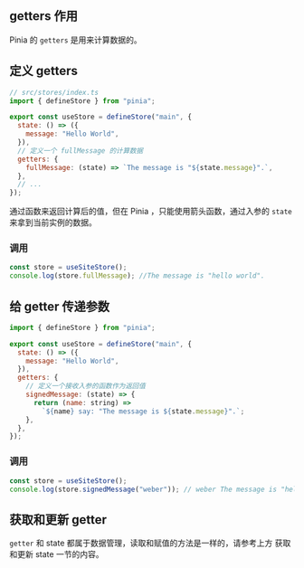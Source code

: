 ## getters 作用

Pinia 的 `getters` 是用来计算数据的。

## 定义 getters

```js
// src/stores/index.ts
import { defineStore } from "pinia";

export const useStore = defineStore("main", {
  state: () => ({
    message: "Hello World",
  }),
  // 定义一个 fullMessage 的计算数据
  getters: {
    fullMessage: (state) => `The message is "${state.message}".`,
  },
  // ...
});
```

通过函数来返回计算后的值，但在 Pinia ，只能使用箭头函数，通过入参的 `state` 来拿到当前实例的数据。

### 调用

```js
const store = useSiteStore();
console.log(store.fullMessage); //The message is "hello world".
```

## 给 getter 传递参数

```js
import { defineStore } from "pinia";

export const useStore = defineStore("main", {
  state: () => ({
    message: "Hello World",
  }),
  getters: {
    // 定义一个接收入参的函数作为返回值
    signedMessage: (state) => {
      return (name: string) =>
        `${name} say: "The message is ${state.message}".`;
    },
  },
});
```

### 调用

```js
const store = useSiteStore();
console.log(store.signedMessage("weber")); // weber The message is "hello world".
```

## 获取和更新 getter

`getter` 和 state 都属于数据管理，读取和赋值的方法是一样的，请参考上方 获取和更新 state 一节的内容。
